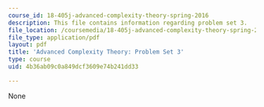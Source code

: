 ```yaml
---
course_id: 18-405j-advanced-complexity-theory-spring-2016
description: This file contains information regarding problem set 3.
file_location: /coursemedia/18-405j-advanced-complexity-theory-spring-2016/4b36ab09c0a849dcf3609e74b241dd33_MIT18_405JS16_pset3.pdf
file_type: application/pdf
layout: pdf
title: 'Advanced Complexity Theory: Problem Set 3'
type: course
uid: 4b36ab09c0a849dcf3609e74b241dd33

---
```

None